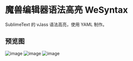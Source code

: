 # 魔兽编辑器语法高亮 WeSyntax
SublimeText 的 vJass 语法高亮，使用 YAML 制作。

## 预览图
![image](https://github.com/yefq/WeSyntax/tree/master/_images/vJass.png)
![image](https://github.com/yefq/WeSyntax/tree/master/_images/TriggerString.png)
![image](https://github.com/yefq/WeSyntax/tree/master/_images/WorldEditString.png)
